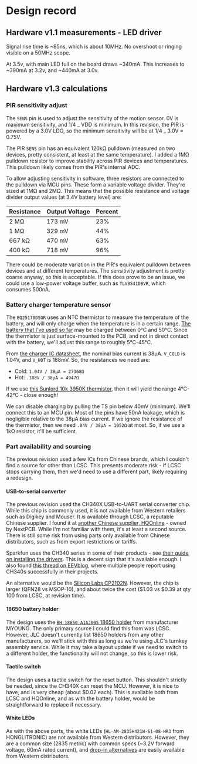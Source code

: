# Design record

## Hardware v1.1 measurements - LED driver

Signal rise time is ~85ns, which is about 10MHz. No overshoot or ringing visible on a 50MHz scope.

At 3.5v, with main LED full on the board draws ~340mA. This increases to ~390mA at 3.2v, and ~440mA at 3.0v.

## Hardware v1.3 calculations

### PIR sensitivity adjust

The `SENS` pin is used to adjust the sensitivity of the motion sensor. 0V is maximum sensitivity, and 1/4 _ VDD is minimum. In this revision, the PIR is powered by a 3.0V LDO, so the minimum sensitivity will be at 1/4 _ 3.0V = 0.75V.

The PIR `SENS` pin has an equivalent 120kΩ pulldown (measured on two devices, pretty consistent, at least at the same temperature). I added a 1MΩ pulldown resistor to improve stability across PIR devices and temperatures. This pulldown likely comes from the PIR's internal ADC.

To allow adjusting sensitivity in software, three resistors are connected to the pulldown via MCU pins. These form a variable voltage divider. They're sized at 1MΩ and 2MΩ. This means that the possible resistance and voltage divider output values (at 3.4V battery level) are:

| Resistance | Output Voltage | Percent |
| ---------- | -------------- | ------- |
| 2 MΩ       | 173 mV         | 23%     |
| 1 MΩ       | 329 mV         | 44%     |
| 667 kΩ     | 470 mV         | 63%     |
| 400 kΩ     | 718 mV         | 96%     |

There could be moderate variation in the PIR's equivalent pulldown between devices and at different temperatures. The sensitivity adjustment is pretty coarse anyway, so this is acceptable. If this does prove to be an issue, we could use a low-power voltage buffer, such as `TLV8541DBVR`, which consumes 500nA.

### Battery charger temperature sensor

The `BQ25170DSGR` uses an NTC thermistor to measure the temperature of the battery, and will only charge when the temperature is in a certain range. [The battery that I've used so far](https://www.batteryspace.com/LiFePO4-18650-Rechargeable-Cell-3.2V-1800-mAh.aspx) may be charged between 0°C and 50°C. Since the thermistor is just surface-mounted to the PCB, and not in direct contact with the battery, we'll adjust this range to roughly 5°C-45°C.

From [the charger IC datasheet](https://www.ti.com/lit/ds/symlink/bq25170.pdf), the nominal bias current is 38μA. `V_COLD` is 1.04V, and `V_HOT` is 188mV. So, the resistances we need are:

- Cold: `1.04V / 38μA = 27368Ω`
- Hot: `.188V / 38μA = 4947Ω`

If we use [this Sunlord 10k 3950K thermistor](https://jlcpcb.com/partdetail/Sunlord-SDNT1608X103F3950FTF/C279936), then it will yield the range 4°C-42°C - close enough!

We can disable charging by pulling the TS pin below 40mV (minimum). We'll connect this to an MCU pin. Most of the pins have 50nA leakage, which is negligible relative to the 38μA bias current. If we ignore the resistance of the thermistor, then we need `.04V / 38μA = 1052Ω` at most. So, if we use a 1kΩ resistor, it'll be sufficient.

### Part availability and sourcing

The previous revision used a few ICs from Chinese brands, which I couldn't find a source for other than LCSC. This presents moderate risk - if LCSC stops carrying them, then we'd need to use a different part, likely requiring a redesign.

#### USB-to-serial converter

The previous revision used the CH340X USB-to-UART serial converter chip. While this chip is commonly used, it is not available from Western retailers such as Digikey and Mouser. It _is_ available through LCSC, a reputable Chinese supplier. I found it at [another Chinese supplier, HQOnline](https://www.hqonline.com/product-detail/usb-chips-wch-ch340x-2500405741) - owned by NextPCB. While I'm not familiar with them, it's at least a second source. There is still some risk from using parts only available from Chinese distributors, such as from export restrictions or tariffs.

Sparkfun uses the CH340 series in some of their products - see [their guide on installing the drivers](https://learn.sparkfun.com/tutorials/how-to-install-ch340-drivers/all). This is a decent sign that it's available enough. I also found [this thread on EEVblog](https://www.eevblog.com/forum/beginners/ch340-ch330-for-commercial-crowdfunding-product/), where multiple people report using CH340s successfully in their projects.

An alternative would be the [Silicon Labs CP2102N](https://www.digikey.com/en/products/detail/silicon-labs/CP2102N-A02-GQFN28R/9863480). However, the chip is larger (QFN28 vs MSOP-10), and about twice the cost ($1.03 vs $0.39 at qty 100 from LCSC, at revision time).

#### 18650 battery holder

The design uses the [`BH-18650-A1AJ005` 18650 holder](https://jlcpcb.com/partdetail/MYOUNG-BH_18650A1AJ005/C5290176) from manufacturer MYOUNG. The only primary source I could find this from was LCSC. However, JLC doesn't currently list 18650 holders from any other manufacturers, so we'll stick with this as long as we're using JLC's turnkey assembly service. While it may take a layout update if we need to switch to a different holder, the functionality will not change, so this is lower risk.

#### Tactile switch

The design uses a tactile switch for the reset button. This shouldn't strictly be needed, since the CH340X can reset the MCU. However, it is nice to have, and is very cheap (about $0.02 each). This is available both from LCSC and HQOnline, and as with the battery holder, would be straightforward to replace if necessary.

#### White LEDs

As with the above parts, the white LEDs (`HL-AM-2835H421W-S1-08-HR3` from HONGLITRONIC) are not available from Western distributors. However, they are a common size (2835 metric) with common specs (~3.2V forward voltage, 60mA rated current), and [drop-in alternatives](https://www.digikey.com/en/products/detail/ams-osram-usa-inc/GW-JTLMS1-CM-G7H2-XX58-1-60-R33/13680961) are easily available from Western distributors.
